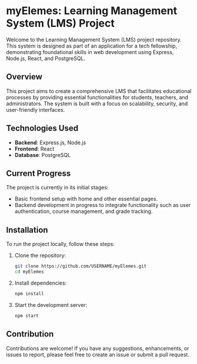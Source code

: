 # myElemes: Learning Management System (LMS) Project

Welcome to the Learning Management System (LMS) project repository. This system is designed as part of an application for a tech fellowship, demonstrating foundational skills in web development using Express, Node.js, React, and PostgreSQL.

## Overview

This project aims to create a comprehensive LMS that facilitates educational processes by providing essential functionalities for students, teachers, and administrators. The system is built with a focus on scalability, security, and user-friendly interfaces.

## Technologies Used

- **Backend**: Express.js, Node.js
- **Frontend**: React
- **Database**: PostgreSQL

## Current Progress

The project is currently in its initial stages:
- Basic frontend setup with home and other essential pages.
- Backend development in progress to integrate functionality such as user authentication, course management, and grade tracking.

## Installation

To run the project locally, follow these steps:

1. Clone the repository:
   ```bash
   git clone https://github.com/USERNAME/myElemes.git
   cd myElemes
   ```
2. Install dependencies:
   ```bash
   npm install
   ```
4. Start the development server:
   ```bash
   npm start
   ```
## Contribution
Contributions are welcome! If you have any suggestions, enhancements, or issues to report, please feel free to create an issue or submit a pull request.
